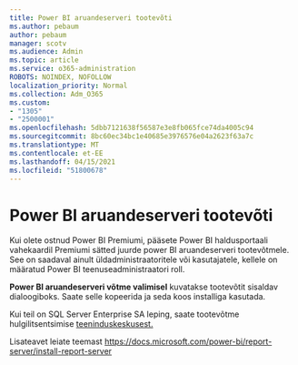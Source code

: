 ```yaml
---
title: Power BI aruandeserveri tootevõti
ms.author: pebaum
author: pebaum
manager: scotv
ms.audience: Admin
ms.topic: article
ms.service: o365-administration
ROBOTS: NOINDEX, NOFOLLOW
localization_priority: Normal
ms.collection: Adm_O365
ms.custom:
- "1305"
- "2500001"
ms.openlocfilehash: 5dbb7121638f56587e3e8fb065fce74da4005c94
ms.sourcegitcommit: 8bc60ec34bc1e40685e3976576e04a2623f63a7c
ms.translationtype: MT
ms.contentlocale: et-EE
ms.lasthandoff: 04/15/2021
ms.locfileid: "51800678"
---
```

# <a name="power-bi-report-server-product-key"></a>Power BI aruandeserveri tootevõti

Kui olete ostnud Power BI  Premiumi, pääsete Power BI haldusportaali vahekaardil Premiumi sätted juurde power BI aruandeserveri tootevõtmele. See on saadaval ainult üldadministraatoritele või kasutajatele, kellele on määratud Power BI teenuseadministraatori roll.

**Power BI aruandeserveri võtme valimisel** kuvatakse tootevõtit sisaldav dialoogiboks. Saate selle kopeerida ja seda koos installiga kasutada.

Kui teil on SQL Server Enterprise SA leping, saate tootevõtme hulgilitsentsimise [teeninduskeskusest.](https://www.microsoft.com/Licensing/servicecenter/)

Lisateavet leiate teemast https://docs.microsoft.com/power-bi/report-server/install-report-server
